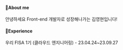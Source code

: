 <!-- Header-->
#### 👋About me
안녕하세요 Front-end 개발자로 성장해나가는 김영현입니다!

#### 🎈Experience
우리 FISA 1기 (클라우드 엔지니어링) - 23.04.24~23.09.27
